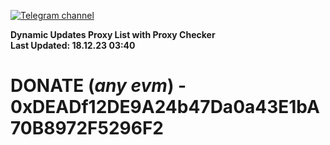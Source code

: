 [![Telegram channel](https://img.shields.io/endpoint?url=https://runkit.io/damiankrawczyk/telegram-badge/branches/master?url=https://t.me/n4z4v0d)](https://t.me/n4z4v0d) 

**Dynamic Updates Proxy List with Proxy Checker**  
**Last Updated: 18.12.23 03:40**

# DONATE (_any evm_) - 0xDEADf12DE9A24b47Da0a43E1bA70B8972F5296F2
